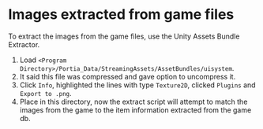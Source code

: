 # Images extracted from game files

To extract the images from the game files, use the Unity Assets Bundle Extractor.
1. Load `<Program Directory>/Portia_Data/StreamingAssets/AssetBundles/uisystem`.
2. It said this file was compressed and gave option to uncompress it.
3. Click `Info`, highlighted the lines with type `Texture2D`, clicked `Plugins` and `Export to .png`.
4. Place in this directory, now the extract script will attempt to match the images from the game to the item information extracted from the game db.
